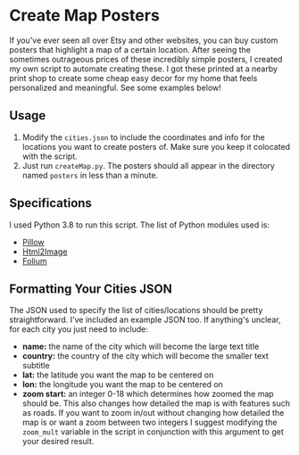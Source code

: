 # Create Map Posters

If you've ever seen all over Etsy and other websites, you can buy custom posters that highlight a map of a certain location. After seeing the sometimes outrageous prices of these incredibly simple posters, I created my own script to automate creating these. I got these printed at a nearby print shop to create some cheap easy decor for my home that feels personalized and meaningful. See some examples below!

## Usage

1. Modify the `cities.json` to include the coordinates and info for the locations you want to create posters of. Make sure you keep it colocated with the script.
2. Just run `createMap.py`. The posters should all appear in the directory named `posters` in less than a minute.

## Specifications

I used Python 3.8 to run this script. The list of Python modules used is:

* [Pillow](https://pillow.readthedocs.io/en/stable/)
* [Html2Image](https://pypi.org/project/html2image/)
* [Folium](https://python-visualization.github.io/folium/)

## Formatting Your Cities JSON

The JSON used to specify the list of cities/locations should be pretty straightforward. I've included an example JSON too. If anything's unclear, for each city you just need to include:

* **name:** the name of the city which will become the large text title
* **country:** the country of the city which will become the smaller text subtitle
* **lat:** the latitude you want the map to be centered on
* **lon:** the longitude you want the map to be centered on
* **zoom start:** an integer 0-18 which determines how zoomed the map should be. This also changes how detailed the map is with features such as roads. If you want to zoom in/out without changing how detailed the map is or want a zoom between two integers I suggest modifying the `zoom_mult` variable in the script in conjunction with this argument to get your desired result.

